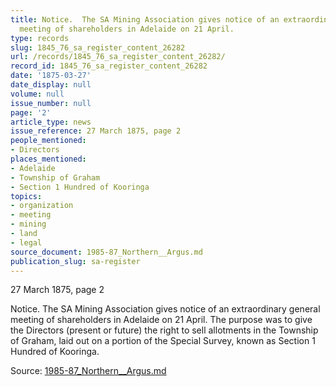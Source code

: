 ```yaml
---
title: Notice.  The SA Mining Association gives notice of an extraordinary general
  meeting of shareholders in Adelaide on 21 April.
type: records
slug: 1845_76_sa_register_content_26282
url: /records/1845_76_sa_register_content_26282/
record_id: 1845_76_sa_register_content_26282
date: '1875-03-27'
date_display: null
volume: null
issue_number: null
page: '2'
article_type: news
issue_reference: 27 March 1875, page 2
people_mentioned:
- Directors
places_mentioned:
- Adelaide
- Township of Graham
- Section 1 Hundred of Kooringa
topics:
- organization
- meeting
- mining
- land
- legal
source_document: 1985-87_Northern__Argus.md
publication_slug: sa-register
---
```


27 March 1875, page 2

Notice.  The SA Mining Association gives notice of an extraordinary general meeting of shareholders in Adelaide on 21 April.  The purpose was to give the Directors (present or future) the right to sell allotments in the Township of Graham, laid out on a portion of the Special Survey, known as Section 1 Hundred of Kooringa.

Source: [1985-87_Northern__Argus.md](/downloads/markdown/1985-87_Northern__Argus.md)
